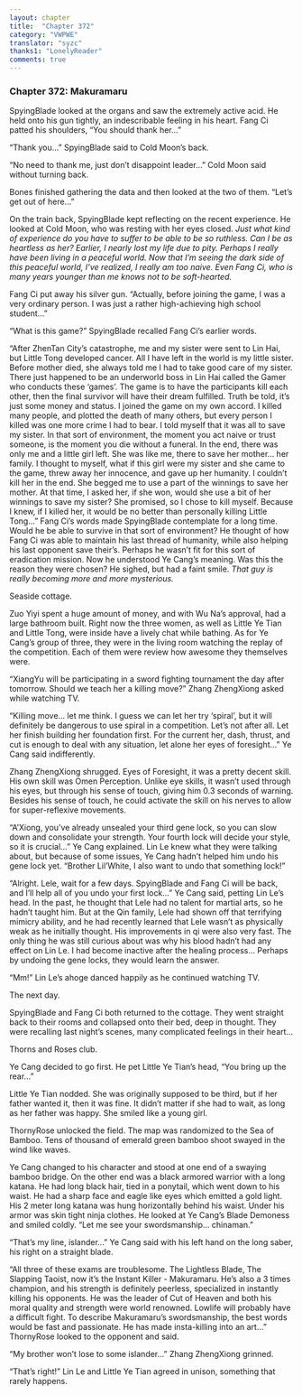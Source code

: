 ```yaml
---
layout: chapter
title:  "Chapter 372"
category: "VWPWE"
translator: "syzc"
thanks1: "LonelyReader"
comments: true
---
```


### Chapter 372: Makuramaru

SpyingBlade looked at the organs and saw the extremely active acid. He held onto his gun tightly, an indescribable feeling in his heart. Fang Ci patted his shoulders, “You should thank her...”

“Thank you...” SpyingBlade said to Cold Moon’s back.

“No need to thank me, just don’t disappoint leader...” Cold Moon said without turning back. 

Bones finished gathering the data and then looked at the two of them. “Let’s get out of here...”

On the train back, SpyingBlade kept reflecting on the recent experience. He looked at Cold Moon, who was resting with her eyes closed. *Just what kind of experience do you have to suffer to be able to be so ruthless. Can I be as heartless as her? Earlier, I nearly lost my life due to pity. Perhaps I really have been living in a peaceful world. Now that I’m seeing the dark side of this peaceful world, I’ve realized, I really am too naive. Even Fang Ci, who is many years younger than me knows not to be soft-hearted.*

Fang Ci put away his silver gun. “Actually, before joining the game, I was a very ordinary person. I was just a rather high-achieving high school student...”

“What is this game?” SpyingBlade recalled Fang Ci’s earlier words.

“After ZhenTan City’s catastrophe, me and my sister were sent to Lin Hai, but Little Tong developed cancer. All I have left in the world is my little sister. Before mother died, she always told me I had to take good care of my sister. There just happened to be an underworld boss in Lin Hai called the Gamer who conducts these ‘games’. The game is to have the participants kill each other, then the final survivor will have their dream fulfilled. Truth be told, it’s just some money and status. I joined the game on my own accord. I killed many people, and plotted the death of many others, but every person I killed was one more crime I had to bear. I told myself that it was all to save my sister. In that sort of environment, the moment you act naive or trust someone, is the moment you die without a funeral. In the end, there was only me and a little girl left. She was like me, there to save her mother... her family. I thought to myself, what if this girl were my sister and she came to the game, threw away her innocence, and gave up her humanity. I couldn’t kill her in the end. She begged me to use a part of the winnings to save her mother. At that time, I asked her, if she won, would she use a bit of her winnings to save my sister? She promised, so I chose to kill myself. Because I knew, if I killed her, it would be no better than personally killing Little Tong...” Fang Ci’s words made SpyingBlade contemplate for a long time. Would he be able to survive in that sort of environment? He thought of how Fang Ci was able to maintain his last thread of humanity, while also helping his last opponent save their’s. Perhaps he wasn’t fit for this sort of eradication mission. Now he understood Ye Cang’s meaning. Was this the reason they were chosen? He sighed, but had a faint smile. *That guy is really becoming more and more mysterious.*

Seaside cottage.

Zuo Yiyi spent a huge amount of money, and with Wu Na’s approval, had a large bathroom built. Right now the three women, as well as Little Ye Tian and Little Tong, were inside have a lively chat while bathing. As for Ye Cang’s group of three, they were in the living room watching the replay of the competition. Each of them were review how awesome they themselves were.

“XiangYu will be participating in a sword fighting tournament the day after tomorrow. Should we teach her a killing move?” Zhang ZhengXiong asked while watching TV.

“Killing move… let me think. I guess we can let her try ‘spiral’, but it will definitely be dangerous to use spiral in a competition. Let’s not after all. Let her finish building her foundation first. For the current her, dash, thrust, and cut is enough to deal with any situation, let alone her eyes of foresight...” Ye Cang said indifferently.

Zhang ZhengXiong shrugged. Eyes of Foresight, it was a pretty decent skill. His own skill was Omen Perception. Unlike eye skills, it wasn’t used through his eyes, but through his sense of touch, giving him 0.3 seconds of warning. Besides his sense of touch, he could activate the skill on his nerves to allow for super-reflexive movements.

“A’Xiong, you’ve already unsealed your third gene lock, so you can slow down and consolidate your strength. Your fourth lock will decide your style, so it is crucial...” Ye Cang explained. Lin Le knew what they were talking about, but because of some issues, Ye Cang hadn’t helped him undo his gene lock yet. “Brother Lil’White, I also want to undo that something lock!”

“Alright. Lele, wait for a few days. SpyingBlade and Fang Ci will be back, and I’ll help all of you undo your first lock...” Ye Cang said, petting Lin Le’s head. In the past, he thought that Lele had no talent for martial arts, so he hadn’t taught him. But at the Qin family, Lele had shown off that terrifying mimicry ability, and he had recently learned that Lele wasn’t as physically weak as he initially thought. His improvements in qi were also very fast. The only thing he was still curious about was why his blood hadn’t had any effect on Lin Le. I had become inactive after the healing process… Perhaps by undoing the gene locks, they would learn the answer.

“Mm!” Lin Le’s ahoge danced happily as he continued watching TV.

The next day.

SpyingBlade and Fang Ci both returned to the cottage. They went straight back to their rooms and collapsed onto their bed, deep in thought. They were recalling last night’s scenes, many complicated feelings in their heart...

Thorns and Roses club.

Ye Cang decided to go first. He pet Little Ye Tian’s head, “You bring up the rear...”

Little Ye Tian nodded. She was originally supposed to be third, but if her father wanted it, then it was fine. It didn’t matter if she had to wait, as long as her father was happy. She smiled like a young girl.

ThornyRose unlocked the field. The map was randomized to the Sea of Bamboo. Tens of thousand of emerald green bamboo shoot swayed in the wind like waves.

Ye Cang changed to his character and stood at one end of a swaying bamboo bridge. On the other end was a black armored warrior with a long katana. He had long black hair, tied in a ponytail, which went down to his waist. He had a sharp face and eagle like eyes which emitted a gold light. His 2 meter long katana was hung horizontally behind his waist. Under his armor was skin tight ninja clothes. He looked at Ye Cang’s Blade Demoness and smiled coldly. “Let me see your swordsmanship… chinaman.”

“That’s my line, islander...” Ye Cang said with his left hand on the long saber, his right on a straight blade.

“All three of these exams are troublesome. The Lightless Blade, The Slapping Taoist, now it’s the Instant Killer - Makuramaru. He’s also a 3 times champion, and his strength is definitely peerless, specialized in instantly killing his opponents. He was the leader of Cut of Heaven and both his moral quality and strength were world renowned. Lowlife will probably have a difficult fight. To describe Makuramaru’s swordsmanship, the best words would be fast and passionate. He has made insta-killing into an art...” ThornyRose looked to the opponent and said.

“My brother won’t lose to some islander...” Zhang ZhengXiong grinned.

“That’s right!” Lin Le and Little Ye Tian agreed in unison, something that rarely happens.
